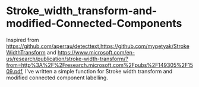# Stroke_width_transform-and-modified-Connected-Components
Inspired from  https://github.com/aperrau/detecttext,https://github.com/mypetyak/StrokeWidthTransform and https://www.microsoft.com/en-us/research/publication/stroke-width-transform/?from=http%3A%2F%2Fresearch.microsoft.com%2Fpubs%2F149305%2F1509.pdf, I've written a simple function for Stroke width transform and modified connected component labelling. 
